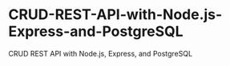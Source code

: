 # CRUD-REST-API-with-Node.js-Express-and-PostgreSQL
CRUD REST API with Node.js, Express, and PostgreSQL

